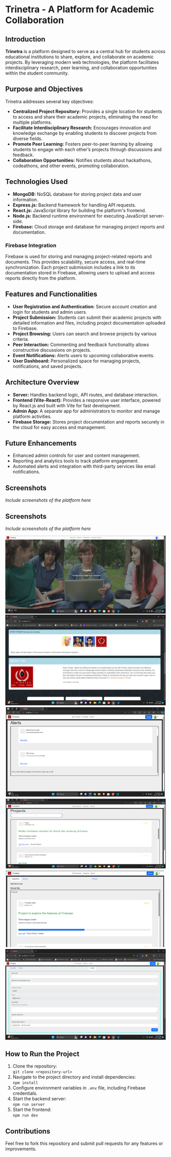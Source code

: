 
# Trinetra - A Platform for Academic Collaboration

## Introduction

**Trinetra** is a platform designed to serve as a central hub for students across educational institutions to share, explore, and collaborate on academic projects. By leveraging modern web technologies, the platform facilitates interdisciplinary research, peer learning, and collaboration opportunities within the student community.

## Purpose and Objectives

Trinetra addresses several key objectives:
- **Centralized Project Repository:** Provides a single location for students to access and share their academic projects, eliminating the need for multiple platforms.
- **Facilitate Interdisciplinary Research:** Encourages innovation and knowledge exchange by enabling students to discover projects from diverse fields.
- **Promote Peer Learning:** Fosters peer-to-peer learning by allowing students to engage with each other’s projects through discussions and feedback.
- **Collaboration Opportunities:** Notifies students about hackathons, codeathons, and other events, promoting collaboration.

## Technologies Used

- **MongoDB:** NoSQL database for storing project data and user information.
- **Express.js:** Backend framework for handling API requests.
- **React.js:** JavaScript library for building the platform's frontend.
- **Node.js:** Backend runtime environment for executing JavaScript server-side.
- **Firebase:** Cloud storage and database for managing project reports and documentation.

### Firebase Integration

Firebase is used for storing and managing project-related reports and documents. This provides scalability, secure access, and real-time synchronization. Each project submission includes a link to its documentation stored in Firebase, allowing users to upload and access reports directly from the platform.

## Features and Functionalities

- **User Registration and Authentication:** Secure account creation and login for students and admin users.
- **Project Submission:** Students can submit their academic projects with detailed information and files, including project documentation uploaded to Firebase.
- **Project Browsing:** Users can search and browse projects by various criteria.
- **Peer Interaction:** Commenting and feedback functionality allows constructive discussions on projects.
- **Event Notifications:** Alerts users to upcoming collaborative events.
- **User Dashboard:** Personalized space for managing projects, notifications, and saved projects.

## Architecture Overview

- **Server:** Handles backend logic, API routes, and database interaction.
- **Frontend (Vite-React):** Provides a responsive user interface, powered by React.js and built with Vite for fast development.
- **Admin App:** A separate app for administrators to monitor and manage platform activities.
- **Firebase Storage:** Stores project documentation and reports securely in the cloud for easy access and management.

## Future Enhancements

- Enhanced admin controls for user and content management.
- Reporting and analytics tools to track platform engagement.
- Automated alerts and integration with third-party services like email notifications.

## Screenshots

*Include screenshots of the platform here*

## Screenshots

*Include screenshots of the platform here*

![Main Homepage](./images/HomepageMain.jpeg)
![Homepage](./images/homepage.jpeg)
![Notifications](./images/Notifications.jpeg)
![Search Projects](./images/searchProjects.jpeg)
![Uploaded Projects](./images/uploadedProjects.jpeg)
![Upload Projects](./images/UploadProjects.jpeg)


## How to Run the Project

1. Clone the repository:  
   `git clone <repository-url>`
2. Navigate to the project directory and install dependencies:  
   `npm install`
3. Configure environment variables in `.env` file, including Firebase credentials.
4. Start the backend server:  
   `npm run server`
5. Start the frontend:  
   `npm run dev`

## Contributions

Feel free to fork this repository and submit pull requests for any features or improvements.
